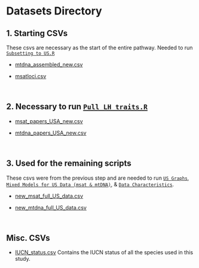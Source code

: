 # Datasets Directory

## 1. Starting CSVs
These csvs are necessary as the start of the entire pathway. Needed to run [`Subsetting to US.R`](https://github.com/pinskylab/marial_diversity/blob/master/Scripts/Subsetting%20to%20US%20data.R)

* [mtdna_assembled_new.csv](https://github.com/pinskylab/marial_diversity/blob/master/Datasets/mtdna_assembled_new.csv)

* [msatloci.csv](https://github.com/pinskylab/marial_diversity/blob/master/Datasets/msatloci.csv)

<br />

## 2. Necessary to run [`Pull LH traits.R`](https://github.com/pinskylab/marial_diversity/blob/master/Scripts/Pull%20LH%20traits.R)

* [msat_papers_USA_new.csv](https://github.com/pinskylab/marial_diversity/blob/master/Datasets/msat_papers_USA_new.csv)

* [mtdna_papers_USA_new.csv](https://github.com/pinskylab/marial_diversity/blob/master/Datasets/mtdna_papers_USA_new.csv)

<br />

## 3. Used for the remaining scripts

These csvs were from the previous step and are needed to run [`US Graphs`](https://github.com/pinskylab/marial_diversity/blob/master/Scripts/Subsetting%20to%20US%20data.R), [`Mixed Models for US Data (msat & mtDNA)`](https://github.com/pinskylab/marial_diversity/blob/master/Scripts/Mixed%20Models%20for%20US%20Data%20(msat%20%26%20mtDNA).R), & [`Data Characteristics`](https://github.com/pinskylab/marial_diversity/blob/master/Scripts/Data%20charactersitics.R).

* [new_msat_full_US_data.csv](https://github.com/pinskylab/marial_diversity/blob/master/Datasets/new_msat_full_US_data.csv)

* [new_mtdna_full_US_data.csv](https://github.com/pinskylab/marial_diversity/blob/master/Datasets/new_mtdna_full_US_data.csv)

<br />

## Misc. CSVs

* [IUCN_status.csv](https://github.com/pinskylab/marial_diversity/blob/master/Datasets/IUCN_status.csv)
Contains the IUCN status of all the species used in this study.





